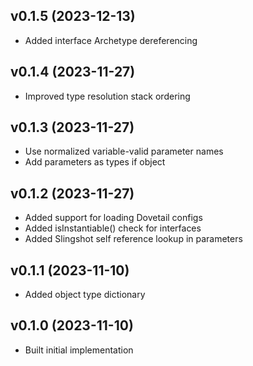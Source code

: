 ## v0.1.5 (2023-12-13)
* Added interface Archetype dereferencing

## v0.1.4 (2023-11-27)
* Improved type resolution stack ordering

## v0.1.3 (2023-11-27)
* Use normalized variable-valid parameter names
* Add parameters as types if object

## v0.1.2 (2023-11-27)
* Added support for loading Dovetail configs
* Added isInstantiable() check for interfaces
* Added Slingshot self reference lookup in parameters

## v0.1.1 (2023-11-10)
* Added object type dictionary

## v0.1.0 (2023-11-10)
* Built initial implementation
